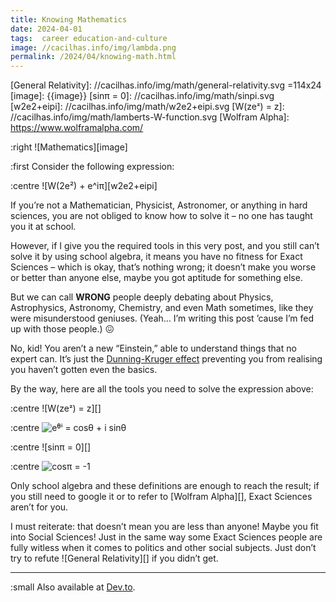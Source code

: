 ```yaml
---
title: Knowing Mathematics
date: 2024-04-01
tags:  career education-and-culture
image: //cacilhas.info/img/lambda.png
permalink: /2024/04/knowing-math.html
---
```

[cosπ = -1]: //cacilhas.info/img/math/cospi.svg
[Dev.to]: https://dev.to/cacilhas/knowing-mathematics-53ol
[Dunning-Kruger effect]: https://www.abebooks.com/9786130693619/DunningKruger-Effect-6130693613/plp
[eᶿⁱ = cosθ + i sinθ]: //cacilhas.info/img/math/euler.svg
[General Relativity]: //cacilhas.info/img/math/general-relativity.svg =114x24
[image]: {{image}}
[sinπ = 0]: //cacilhas.info/img/math/sinpi.svg
[w2e2+eipi]: //cacilhas.info/img/math/w2e2+eipi.svg
[W(zeᶻ) = z]: //cacilhas.info/img/math/lamberts-W-function.svg
[Wolfram Alpha]: https://www.wolframalpha.com/

:right ![Mathematics][image]

:first Consider the following expression:

:centre ![W(2e²) + e^iπ][w2e2+eipi]

If you’re not a Mathematician, Physicist, Astronomer, or anything in hard
sciences, you are not obliged to know how to solve it – no one has taught you it
at school.

However, if I give you the required tools in this very post, and you still can’t
solve it by using school algebra, it means you have no fitness for Exact
Sciences – which is okay, that’s nothing wrong; it doesn’t make you worse or
better than anyone else, maybe you got aptitude for something else.

But we can call **WRONG** people deeply debating about Physics, Astrophysics,
Astronomy, Chemistry, and even Math sometimes, like they were misunderstood
geniuses. (Yeah… I’m writing this post ’cause I’m fed up with those people.) 😖

No, kid! You aren’t a new “Einstein,” able to understand things that no expert
can. It’s just the [Dunning-Kruger effect][] preventing you from realising you
haven’t gotten even the basics.

By the way, here are all the tools you need to solve the expression above:

:centre ![W(zeᶻ) = z][]

:centre ![eᶿⁱ = cosθ + i sinθ][]

:centre ![sinπ = 0][]

:centre ![cosπ = -1][]

Only school algebra and these definitions are enough to reach the result; if you
still need to google it or to refer to [Wolfram Alpha][], Exact Sciences aren’t
for you.

I must reiterate: that doesn’t mean you are less than anyone! Maybe you fit into
Social Sciences! Just in the same way some Exact Sciences people are fully
witless when it comes to politics and other social subjects. Just don’t try to
refute ![General Relativity][] if you didn’t get.

-----

:small Also available at [Dev.to][].
